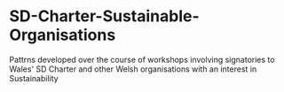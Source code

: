 # SD-Charter-Sustainable-Organisations
Pattrns developed over the course of workshops involving signatories to Wales' SD Charter and other Welsh organisations with an interest in Sustainability
